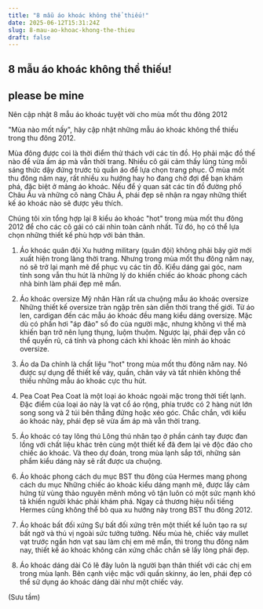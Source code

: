 ```yaml
---
title: "8 mẫu áo khoác không thể thiếu!"
date: 2025-06-12T15:31:24Z
slug: 8-mau-ao-khoac-khong-the-thieu
draft: false
---
```


## 8 mẫu áo khoác không thể thiếu!

## please be mine

Nên cập nhật 8 mẫu áo khoác tuyệt vời cho mùa mốt thu đông 2012

"Mùa nào mốt nấy", hãy cập nhật những mẫu áo khoác không thể thiếu trong thu đông 2012.

Mùa đông được coi là thời điểm thử thách với các tín đồ. Họ phải mặc đồ thế nào để vừa ấm áp mà vẫn thời trang. Nhiều cô gái cảm thấy lúng túng mỗi sáng thức dậy đứng trước tủ quần áo để lựa chọn trang phục. Ở mùa mốt thu đông năm nay, rất nhiều xu hướng hay ho đang chờ đợi để bạn khám phá, đặc biệt ở mảng áo khoác. Nếu để ý quan sát các tín đồ đường phố Châu Âu và những cô nàng Châu Á, phái đẹp sẽ nhận ra ngay những thiết kế áo khoác nào sẽ được yêu thích.
 
Chúng tôi xin tổng hợp lại 8 kiểu áo khoác "hot" trong mùa mốt thu đông 2012 để cho các cô gái có cái nhìn toàn cảnh nhất. Từ đó, họ có thể lựa chọn những thiết kế phù hợp với bản thân.
 
1. Áo khoác quân đội
​Xu hướng military (quân đội) không phải bây giờ mới xuất hiện trong làng thời trang. Nhưng trong mùa mốt thu đông năm nay, nó sẽ trở lại mạnh mẽ để phục vụ các tín đồ. Kiểu dáng gai góc, nam tính song vẫn thu hút là những lý do khiến chiếc áo khoác phong cách nhà binh làm phái đẹp mê mẩn. 
 
2. Áo khoác oversize
​Mỹ nhân Hàn rất ưa chuộng mẫu áo khoác oversize​
Những thiết kế oversize tràn ngập trên sàn diễn thời trang thế giới. Từ áo len, cardigan đến các mẫu áo khoác đều mang kiểu dáng oversize. Mặc dù có phần hơi "áp đảo" số đo của người mặc, nhưng không vì thế mà khiến bạn trở nên lụng thụng, luộm thuộm. Ngược lại, phái đẹp vẫn có thể quyến rũ, cá tính và phong cách khi khoác lên mình áo khoác oversize.
 
3. Áo da
​Da chính là chất liệu "hot" trong mùa mốt thu đông năm nay. Nó được sự dụng để thiết kế váy, quần, chân váy và tất nhiên không thể thiếu những mẫu áo khoác cực thu hút.
 
4. Pea Coat
​Pea Coat là một loại áo khoác ngoài mặc trong thời tiết lạnh. Đặc điểm của loại áo này là vạt cổ áo rộng, phía trước có 2 hàng nút lớn song song và 2 túi bên thẳng đứng hoặc xéo góc. Chắc chắn, với kiểu áo khoác này, phái đẹp sẽ vừa ấm áp mà vẫn thời trang.
 
5. Áo khoác có tay lông thú
​Lông thú nhân tạo ở phần cánh tay được đan lồng với chất liệu khác trên cùng một thiết kế đã đem lại vẻ độc đáo cho chiếc áo khoác. Và theo dự đoán, trong mùa lạnh sắp tới, những sản phẩm kiểu dáng này sẽ rất được ưa chuộng.
 
6. Áo khoác phong cách du mục
​BST thu đông của Hermes mang phong cách du mục​
Những chiếc áo khoác kiểu dáng mạnh mẽ, được lấy cảm hứng từ vùng thảo nguyên mênh mông vô tận luôn có một sức mạnh khó tả khiến người khác phải khám phá. Ngay cả thương hiệu nổi tiếng Hermes cũng không thể bỏ qua xu hướng này trong BST thu đông 2012.
 
7. Áo khoác bất đối xứng
​Sự bất đối xứng trên một thiết kế luôn tạo ra sự bất ngờ và thú vị ngoài sức tưởng tưởng. Nếu mùa hè, chiếc váy mullet vạt trước ngắn hơn vạt sau làm chị em mê mẩn, thì trong thu đông năm nay, thiết kế áo khoác không cân xứng chắc chắn sẽ lấy lòng phái đẹp.
 
8. Áo khoác dáng dài
​Có lẽ đây luôn là người bạn thân thiết với các chị em trong mùa lạnh. Bên cạnh việc mặc với quần skinny, áo len, phái đẹp có thể sử dụng áo khoác dáng dài như một chiếc váy. 
 
(Sưu tầm)​